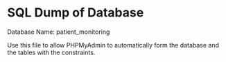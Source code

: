 # SQL Dump of Database

Database Name: patient_monitoring

Use this file to allow PHPMyAdmin to automatically form the database and the tables with the constraints.
